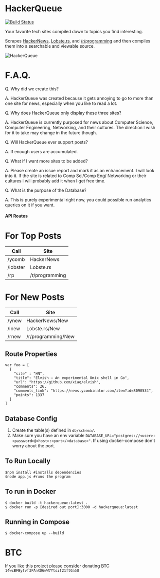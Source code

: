 HackerQueue
=========
[![Build Status](https://travis-ci.org/frankcash/HackerQueue.svg?branch=master)](https://travis-ci.org/frankcash/HackerQueue)

Your favorite tech sites compiled down to topics you find interesting.

Scrapes [HackerNews](https://news.ycombinator.com/), [Lobste.rs](https://lobste.rs/), and [/r/programming](https://www.reddit.com/r/programming) and then compiles them into a searchable and viewable source.

![HackerQueue](https://raw.githubusercontent.com/frankcash/HackerQueue/master/images/example.png)


F.A.Q.
===

Q. Why did we create this?

A. HackerQueue was created because it gets annoying to go to more than one site for news, especially when you like to read a lot.

Q. Why does HackerQueue only display these three sites?

A. HackerQueue is currently purposed for news about Computer Science, Computer Engineering, Networking, and their cultures.  The direction I wish for it to take may change in the future though.

Q. Will HackerQueue ever support posts?

A. If enough users are accumulated.

Q. What if I want more sites to be added?

A. Please create an issue report and mark it as an enhancement.  I will look into it.  If the site is related to Comp Sci/Comp Eng/ Networking or their cultures I will probably add it when I get free time.

Q. What is the purpose of the Database?

A. This is purely experimental right now, you could possible run analytics queries on it if you want.


#### API Routes


For Top Posts
==

| Call  | Site |
| ------------- | ------------- |
| /ycomb    | HackerNews  |
| /lobster  | Lobste.rs  |
| /rp       | /r/programming  |



For New Posts
==

| Call  | Site |
| ------------- | ------------- |
| /ynew  | HackerNews/New  |
| /lnew  | Lobste.rs/New  |
| /rnew  | /r/programming/New  |


## Route Properties
```
var foo = [
  {
    "site" : "HN",
    "title": "Elvish – An experimental Unix shell in Go",
    "url": "https://github.com/xiaq/elvish",
    "comments": 26,
    "comments_link": "https://news.ycombinator.com/item?id=8090534",
    "points": 1337
  }
]
```

## Database Config

1. Create the table(s) defined in `db/schema/`.
2. Make sure you have an env variable `DATABASE_URL="postgres://<user>:<password>@<host>:<port>/<database>"`.  If using docker-compose don't worry about the port.


## To Run Locally
```
$npm install #installs dependencies
$node app.js #runs the program
```


## To run in Docker
```
$ docker build -t hackerqueue:latest .   
$ docker run -p [desired out port]:3000 -d hackerqueue:latest
```

## Running in Compose
```
$ docker-compose up --build
```

# BTC

If you like this project please consider donating BTC `14wcBFByfvf3PAnXD6wW7Ytsif21ftGa5U`
